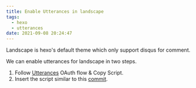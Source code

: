 ```yaml
---
title: Enable Utterances in landscape
tags:
  - hexo
  - utterances
date: 2021-09-08 20:24:47
---
```


Landscape is hexo's default theme which only support disqus for comment.

We can enable utterances for landscape in two steps.

1. Follow [Utterances](https://utteranc.es/) OAuth flow & Copy Script.
2. Insert the script similar to this [commit](https://github.com/0rz1/0rz1.github.io/commit/33d6fe23edd4d3a8658eac3c22446944099b5412).